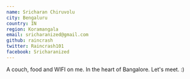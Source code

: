 ```yaml
---
name: Sricharan Chiruvolu
city: Bengaluru
country: IN
region: Koramangala
email: sricharanized@gmail.com
github: raincrash
twitter: Raincrash101
facebook: Sricharanized
---
```


A couch, food and WIFI on me. In the heart of Bangalore. Let's meet. :)
